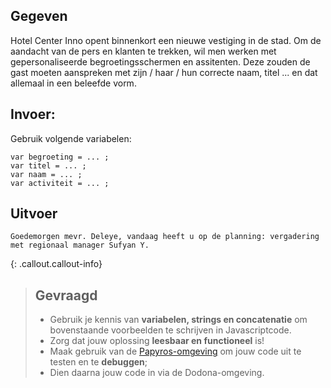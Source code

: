 ## Gegeven

Hotel Center Inno opent binnenkort een nieuwe vestiging in de stad. Om de aandacht van de pers en klanten te trekken, wil men werken met gepersonaliseerde begroetingsschermen en assitenten. 
Deze zouden de gast moeten aanspreken met zijn / haar / hun correcte naam, titel ... en dat allemaal in een beleefde vorm. 

## Invoer: 
Gebruik volgende variabelen: 
```
var begroeting = ... ;
var titel = ... ;
var naam = ... ;
var activiteit = ... ;
```

## Uitvoer

```
Goedemorgen mevr. Deleye, vandaag heeft u op de planning: vergadering met regionaal manager Sufyan Y.
```


{: .callout.callout-info}
>## Gevraagd
>* Gebruik je kennis van **variabelen, strings en concatenatie** om bovenstaande voorbeelden te schrijven in Javascriptcode. 
>* Zorg dat jouw oplossing **leesbaar en functioneel** is! 
>* Maak gebruik van de [Papyros-omgeving](https://papyros.dodona.be/?locale=nl&language=JavaScript) om jouw code uit te testen en te **debuggen**; 
>* Dien daarna jouw code in via de Dodona-omgeving. 
